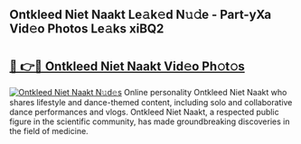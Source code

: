 ## Ontkleed Niet Naakt Le𝚊k𝚎d N𝚞𝚍e - Part-yXa Vid𝚎o Photos Le𝚊ks xiBQ2

# <h2><a href="http://fb84d3.evod.top/?m=Ontkleed+Niet+Naakt">🔗 👉🔴 Ontkleed Niet Naakt Vid𝚎o Ph𝚘t𝚘s</a></h2>

[![Ontkleed Niet Naakt N𝚞d𝚎s](https://i.imgur.com/8V9OHl7.gif)](http://fb84d3.evod.top/?m=Ontkleed+Niet+Naakt)
Online personality Ontkleed Niet Naakt who shares lifestyle and dance-themed content, including solo and collaborative dance performances and vlogs. Ontkleed Niet Naakt, a respected public figure in the scientific community, has made groundbreaking discoveries in the field of medicine. 
